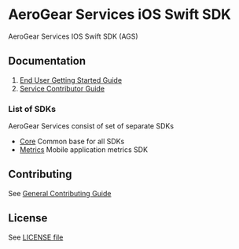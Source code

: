 # AeroGear Services iOS Swift SDK

AeroGear Services IOS Swift SDK (AGS)

## Documentation

1. [End User Getting Started Guide](./docs/getting-started.adoc)
1. [Service Contributor Guide](./docs/service-guide.adoc)

### List of SDKs

AeroGear Services consist of set of separate SDKs

- [Core](./docs/core/README.adoc)
Common base for all SDKs
- [Metrics](./docs/metrics/README.adoc)
Mobile application metrics SDK

## Contributing

See [General Contributing Guide](./CONTRIBUTING.md)

## License 

 See [LICENSE file](./LICENSE)